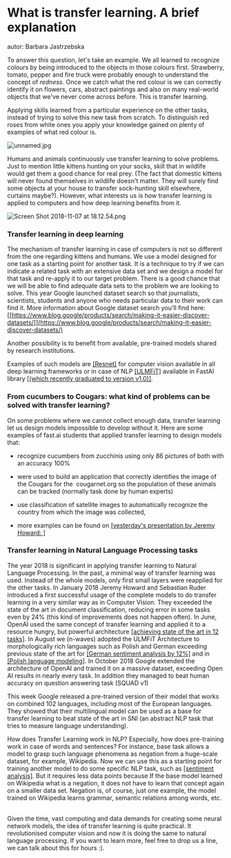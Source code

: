 What is transfer learning. A brief explanation
============================================================================================================

autor: Barbara Jastrzebska

To answer this question, let\'s take an example. We all learned to
recognize colours by being introduced to the objects in those colours
first. Strawberry, tomato, pepper and fire truck were probably enough to
understand the concept of *redness*. Once we catch what the red colour
is we can correctly identify it on flowers, cars, abstract paintings and
also on many real-world objects that we've never come across before.
This is transfer learning.

Applying skills learned from a particular experience on the other tasks,
instead of trying to solve this new task from scratch. To distinguish
red roses from white ones you apply your knowledge gained on plenty of
examples of what red colour is.

![unnamed.jpg](https://images.squarespace-cdn.com/content/v1/5b4dba1c372b9677b7cf4abd/1541778846872-K24T2Q7CE5XEA3EAAPOK/ke17ZwdGBToddI8pDm48kMCof9kTSISDMe-s5TZm_N1Zw-zPPgdn4jUwVcJE1ZvWQUxwkmyExglNqGp0IvTJZamWLI2zvYWH8K3-s_4yszcp2ryTI0HqTOaaUohrI8PITC5ngm61Fcyr-PVq05xb0CRWN6r5QkXuDUuicFx3E8wKMshLAGzx4R3EDFOm1kBS/unnamed.jpg)

Humans and animals continuously use transfer learning to solve problems.
Just to mention little kittens hunting on your socks, skill that in
wildlife would get them a good chance for real prey. (The fact that
domestic kittens will never found themselves in wildlife doesn't matter.
They will surely find some objects at your house to transfer
sock-hunting skill elsewhere, curtains maybe?). However, what interests
us is how transfer learning is applied to computers and how deep
learning benefits from it.

![Screen Shot 2018-11-07 at
18.12.54.png](https://images.squarespace-cdn.com/content/v1/5b4dba1c372b9677b7cf4abd/1541611074119-QNOITTUJ5V36N2K5WCXR/ke17ZwdGBToddI8pDm48kHRGbr-gVeMAxec1FSvtSYMUqsxRUqqbr1mOJYKfIPR7LoDQ9mXPOjoJoqy81S2I8N_N4V1vUb5AoIIIbLZhVYxCRW4BPu10St3TBAUQYVKc8jcMYAW_hbNYC4tp3QJwOEpZL0P6XsM4FK1bb4hFv6DxPW7b56uXKWY9Et9IdzOf/Screen+Shot+2018-11-07+at+18.12.54.png)

### Transfer learning in deep learning 

The mechanism of transfer learning in case of computers is not so
different from the one regarding kittens and humans. We use a model
designed for one task as a starting point for another task. It is a
technique to try if we can indicate a related task with an extensive
data set and we design a model for that task and re-apply it to our
target problem. There is a good chance that we will be able to find
adequate data sets to the problem we are looking to solve. This year
Google launched dataset search so that journalists, scientists, students
and anyone who needs particular data to their work can find it. More
information about Google dataset search you'll find here:
[[https://www.blog.google/products/search/making-it-easier-discover-datasets/]](https://www.blog.google/products/search/making-it-easier-discover-datasets/)

Another possibility is to benefit from available, pre-trained models
shared by research institutions.

Examples of such models are
[[Resnet]](https://pytorch.org/docs/stable/torchvision/models.html)
for computer vision available in all deep learning frameworks or in case
of NLP
[[ULMFiT]](http://nlp.fast.ai/)
available in FastAI library [[(which recently graduated to version
v1.0)]](fastai-v1.html).

### From cucumbers to Cougars: what kind of problems can be solved with transfer learning? 

On some problems where we cannot collect enough data, transfer learning
let us design models impossible to develop without it. Here are some
examples of fast.ai students that applied transfer learning to design
models that:

-   recognize cucumbers from zucchinis using only 86 pictures of both
    with an accuracy 100%

-   were used to build an application that correctly identifies the
    image of the Cougars for the  cougarnet.org so the population of
    these animals can be tracked (normally task done by human experts)

-   use classification of satellite images to automatically recognize
    the country from which the image was collected,

-   more examples can be found on [[yesterday's presentation by Jeremy
    Howard:
    ]](https://twitter.com/PiotrCzapla/status/1059876446687166466)

###  Transfer learning in Natural Language Processing tasks

The year 2018 is significant in applying transfer learning to Natural
Language Processing. In the past, a minimal way of transfer learning was
used. Instead of the whole models, only first small layers were
reapplied for the other tasks. In January 2018 Jeremy Howard and
Sebastian Ruder introduced a first successful usage of the complete
models to do transfer learning in a very similar way as in Computer
Vision. They exceeded the state of the art in document classification,
reducing error in some tasks even by 24% (this kind of improvements does
not happen often). In June, OpenAI used the same concept of transfer
learning and applied it to a resource hungry, but powerful architecture
[[achieving state of the art in 12
tasks]](https://blog.openai.com/language-unsupervised/).
In August we (n-waves) adopted the ULMFiT Architecture to
morphologically rich languages such as Polish and German exceeding
previous state of the art for [[German sentiment analysis by
12%]](https://forums.fast.ai/t/ulmfit-german/22529)
and in [[Polish language
modeling]](http://poleval.pl/results/).
In October 2018 Google extended the architecture of OpenAI and trained
it on a massive dataset, exceeding Open AI results in nearly every task.
In addition they managed to beat human accuracy on question answering
task (SQUAD v1)

This week Google released a pre-trained version of their model that
works on combined 102 languages, including most of the European
languages. They showed that their multilingual model can be used as a
base for transfer learning to beat state of the art in SNI (an abstract
NLP task that tries to measure language understanding).

How does Transfer Learning work in NLP? Especially, how does
pre-training work in case of words and sentences? For instance, base
task allows a model to grasp such language phenomena as negation from a
huge-scale dataset, for example, Wikipedia. Now we can use this as a
starting point for training another model to do some specific NLP task,
such as [[sentiment
analysis]](9/28/business-applications-of-natural-language-processing-nlp.html).
But it requires less data points because If the base model learned on
Wikipedia what is a negation, it does not have to learn that concept
again on a smaller data set. Negation is, of course, just one example,
the model trained on Wikipedia learns grammar, semantic relations among
words, etc.

\
Given the time, vast computing and data demands for creating some neural
network models, the idea of transfer learning is quite practical. It
revolutionised computer vision and now it is doing the same to natural
language processing. If you want to learn more, feel free to drop us a
line, we can talk about this for hours :).
